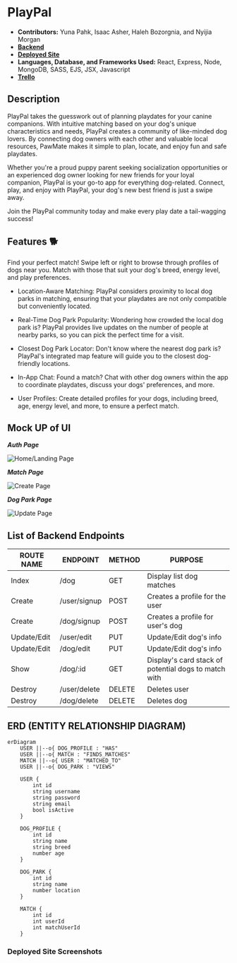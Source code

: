 # PlayPal

- **Contributors:** Yuna Pahk, Isaac Asher, Haleh Bozorgnia, and Nyijia Morgan
- [**Backend**](https://github.com/yunapahk/playpal-backend)
- [**Deployed Site**](https://bookmarkd-504g.onrender.com)
- **Languages, Database, and Frameworks Used:** React, Express, Node, MongoDB, SASS, EJS, JSX, Javascript
- [**Trello**](https://trello.com/b/6PwBedlF/playpal)

## Description

PlayPal takes the guesswork out of planning playdates for your canine companions. With intuitive matching based on your dog's unique characteristics and needs, PlayPal creates a community of like-minded dog lovers. By connecting dog owners with each other and valuable local resources, PawMate makes it simple to plan, locate, and enjoy fun and safe playdates.

Whether you're a proud puppy parent seeking socialization opportunities or an experienced dog owner looking for new friends for your loyal companion, PlayPal is your go-to app for everything dog-related. Connect, play, and enjoy with PlayPal, your dog's new best friend is just a swipe away.

Join the PlayPal community today and make every play date a tail-wagging success!

## Features 🐕
Find your perfect match! Swipe left or right to browse through profiles of dogs near you. Match with those that suit your dog's breed, energy level, and play preferences.

- Location-Aware Matching: PlayPal considers proximity to local dog parks in matching, ensuring that your playdates are not only compatible but conveniently located.

- Real-Time Dog Park Popularity: Wondering how crowded the local dog park is? PlayPal provides live updates on the number of people at nearby parks, so you can pick the perfect time for a visit.

- Closest Dog Park Locator: Don't know where the nearest dog park is? PlayPal's integrated map feature will guide you to the closest dog-friendly locations.

- In-App Chat: Found a match? Chat with other dog owners within the app to coordinate playdates, discuss your dogs' preferences, and more.

- User Profiles: Create detailed profiles for your dogs, including breed, age, energy level, and more, to ensure a perfect match.

## Mock UP of UI
***Auth Page***

![Home/Landing Page](https://i.imgur.com/CECdVn7.png)

***Match Page***

![Create Page](https://i.imgur.com/2Mfskdl.png)

***Dog Park Page***

![Update Page](https://i.imgur.com/BeMJcz2.png)


## List of Backend Endpoints

| ROUTE NAME | ENDPOINT | METHOD | PURPOSE |
|------------|----------|--------|---------|
| Index | /dog | GET | Display list dog matches |
| Create | /user/signup | POST |  Creates a profile for the user |
| Create | /dog/signup | POST |  Creates a profile for user's dog |
| Update/Edit | /user/edit | PUT | Update/Edit dog's info |
| Update/Edit | /dog/edit | PUT | Update/Edit dog's info |
| Show | /dog/:id | GET | Display's card stack of potential dogs to match with |
| Destroy | /user/delete | DELETE | Deletes user |
| Destroy | /dog/delete | DELETE | Deletes dog |
   
## ERD (ENTITY RELATIONSHIP DIAGRAM)
``` mermaid
erDiagram
    USER ||--o{ DOG_PROFILE : "HAS"
    USER ||--o{ MATCH : "FINDS_MATCHES"
    MATCH ||--o{ USER : "MATCHED_TO"
    USER ||--o{ DOG_PARK : "VIEWS"
    
    USER {
        int id
        string username
        string password
        string email
        bool isActive
    }
    
    DOG_PROFILE {
        int id
        string name
        string breed
        number age
    }
    
    DOG_PARK {
        int id
        string name
        number location
    }
    
    MATCH {
        int id
        int userId
        int matchUserId
    }
```

### Deployed Site Screenshots